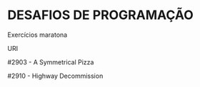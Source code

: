 # DESAFIOS DE PROGRAMAÇÃO
Exercícios maratona

URI

#2903 - A Symmetrical Pizza

#2910 - Highway Decommission
